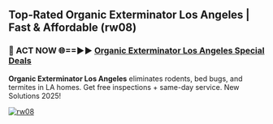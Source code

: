 ## Top-Rated Organic Exterminator Los Angeles | Fast & Affordable (rw08)

<h3>🐜 ACT NOW 🌐==►► <a href="https://tinyurl.com/2dysvsjj" rel="nofollow">Organic Exterminator Los Angeles Special Deals</a></h3>

**Organic Exterminator Los Angeles** eliminates rodents, bed bugs, and termites in LA homes. Get free inspections + same-day service. New Solutions 2025!

[![rw08](https://i.imgur.com/JCYaghj.jpeg)](https://tinyurl.com/2dysvsjj)